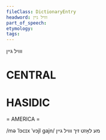 ```yaml
---
fileClass: DictionaryEntry
headword: ווויל גיין
part_of_speech: 
etymology: 
tags: 
---
```

ווויל גיין

CENTRAL
========

HASIDIC
=======
= AMERICA = 

/mə ˈlɔcɪx ˈvɔjl gajn/ מע לאָזט זיך ווויל גיין
